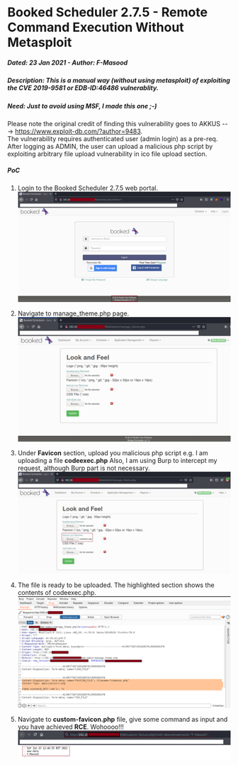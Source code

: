 # Booked Scheduler 2.7.5 - Remote Command Execution Without Metasploit
##### Dated: 23 Jan 2021 - Author: F-Masood
##### Description: This is a manual way (without using metasploit) of exploiting the **CVE 2019-9581** or **EDB-ID:46486** vulnerablity.
##### Need: Just to avoid using MSF, I made this one ;-) 

Please note the original  credit of finding this vulnerability goes to AKKUS ---> https://www.exploit-db.com/?author=9483. \
The vulnerability requires authenticated user (admin login) as a pre-req. After logging as ADMIN, the user can upload a malicious php script by exploiting arbitrary file upload vulnerability in ico file upload section. 

##### PoC

1. Login to the Booked Scheduler 2.7.5 web portal.
![alt text](https://github.com/F-Masood/Booked-Scheduler-2.7.5---RCE-Without-MSF/blob/main/01.png)

2. Navigate to manage_theme.php page. 
![alt text](https://github.com/F-Masood/Booked-Scheduler-2.7.5---RCE-Without-MSF/blob/main/02.png)

3. Under **Favicon** section, upload you malicious php script e.g. I am uploading a file **codeexec.php** Also, I am using Burp to intercept my request, although Burp part is not necessary.
![alt text](https://github.com/F-Masood/Booked-Scheduler-2.7.5---RCE-Without-MSF/blob/main/03.png)

4. The file is ready to be uploaded. The highlighted section shows the contents of codeexec.php.
![alt text](https://github.com/F-Masood/Booked-Scheduler-2.7.5---RCE-Without-MSF/blob/main/04.png)

5. Navigate to **custom-favicon.php** file, give some command as input and you have achieved **RCE**. Wohoooo!!!
![alt text](https://github.com/F-Masood/Booked-Scheduler-2.7.5---RCE-Without-MSF/blob/main/05.png)
